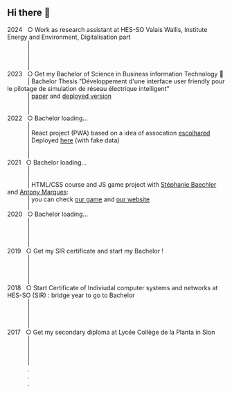 ## Hi there 👋

<!--
**gwenaellegustin/gwenaellegustin** is a ✨ _special_ ✨ repository because its `README.md` (this file) appears on your GitHub profile.

Here are some ideas to get you started:

- 🔭 I’m currently working on ...
- 🌱 I’m currently learning ...
- 👯 I’m looking to collaborate on ...
- 🤔 I’m looking for help with ...
- 💬 Ask me about ...
- 📫 How to reach me: ...
- 😄 Pronouns: ...
- ⚡ Fun fact: ...
-->

2024 &nbsp; ○ Work as research assistant at HES-SO Valais Wallis, Institute Energy and Environment, Digitalisation part <br/>
&nbsp;&nbsp;&nbsp;&nbsp;&nbsp;&nbsp;&nbsp;&nbsp;&nbsp;&nbsp;&nbsp;&nbsp;| <br/>
&nbsp;&nbsp;&nbsp;&nbsp;&nbsp;&nbsp;&nbsp;&nbsp;&nbsp;&nbsp;&nbsp;&nbsp;| <br/>
&nbsp;&nbsp;&nbsp;&nbsp;&nbsp;&nbsp;&nbsp;&nbsp;&nbsp;&nbsp;&nbsp;&nbsp;| <br/>
&nbsp;&nbsp;&nbsp;&nbsp;&nbsp;&nbsp;&nbsp;&nbsp;&nbsp;&nbsp;&nbsp;&nbsp;| <br/>
2023 &nbsp; ○ Get my Bachelor of Science in Business information Technology 🎉 <br/>
&nbsp;&nbsp;&nbsp;&nbsp;&nbsp;&nbsp;&nbsp;&nbsp;&nbsp;&nbsp;&nbsp;&nbsp;| Bachelor Thesis "Développement d'une interface user friendly pour le pilotage de simulation de réseau électrique intelligent" <br/>
&nbsp;&nbsp;&nbsp;&nbsp;&nbsp;&nbsp;&nbsp;&nbsp;&nbsp;&nbsp;&nbsp;&nbsp;| [paper](https://sonar.rero.ch/hesso/documents/326901) and [deployed version](https://etranselec.ch/pantafrontend/)<br/>
&nbsp;&nbsp;&nbsp;&nbsp;&nbsp;&nbsp;&nbsp;&nbsp;&nbsp;&nbsp;&nbsp;&nbsp;| <br/>
&nbsp;&nbsp;&nbsp;&nbsp;&nbsp;&nbsp;&nbsp;&nbsp;&nbsp;&nbsp;&nbsp;&nbsp;| <br/>
2022 &nbsp; ○ Bachelor loading... <br/>
&nbsp;&nbsp;&nbsp;&nbsp;&nbsp;&nbsp;&nbsp;&nbsp;&nbsp;&nbsp;&nbsp;&nbsp;| <br/>
&nbsp;&nbsp;&nbsp;&nbsp;&nbsp;&nbsp;&nbsp;&nbsp;&nbsp;&nbsp;&nbsp;&nbsp;| React project (PWA) based on a idea of assocation [escolhared](https://www.instagram.com/escolhares) <br/>
&nbsp;&nbsp;&nbsp;&nbsp;&nbsp;&nbsp;&nbsp;&nbsp;&nbsp;&nbsp;&nbsp;&nbsp;| Deployed [here](https://vast-hes.netlify.app/) (with fake data) <br/>
&nbsp;&nbsp;&nbsp;&nbsp;&nbsp;&nbsp;&nbsp;&nbsp;&nbsp;&nbsp;&nbsp;&nbsp;| <br/>
&nbsp;&nbsp;&nbsp;&nbsp;&nbsp;&nbsp;&nbsp;&nbsp;&nbsp;&nbsp;&nbsp;&nbsp;| <br/>
2021 &nbsp; ○ Bachelor loading... <br/>
&nbsp;&nbsp;&nbsp;&nbsp;&nbsp;&nbsp;&nbsp;&nbsp;&nbsp;&nbsp;&nbsp;&nbsp;| <br/>
&nbsp;&nbsp;&nbsp;&nbsp;&nbsp;&nbsp;&nbsp;&nbsp;&nbsp;&nbsp;&nbsp;&nbsp;| <br/>
&nbsp;&nbsp;&nbsp;&nbsp;&nbsp;&nbsp;&nbsp;&nbsp;&nbsp;&nbsp;&nbsp;&nbsp;| HTML/CSS course and JS game project with [Stéphanie Baechler](https://www.linkedin.com/in/stephaniebaechler) and [Antony Marques](https://www.linkedin.com/in/antonymarques): <br/>
&nbsp;&nbsp;&nbsp;&nbsp;&nbsp;&nbsp;&nbsp;&nbsp;&nbsp;&nbsp;&nbsp;&nbsp;| you can check [our game](https://6242ria.z22.web.core.windows.net/letsDrop.html) and [our website](https://6242ria.z22.web.core.windows.net/) <br/>
&nbsp;&nbsp;&nbsp;&nbsp;&nbsp;&nbsp;&nbsp;&nbsp;&nbsp;&nbsp;&nbsp;&nbsp;| <br/>
2020 &nbsp; ○ Bachelor loading... <br/>
&nbsp;&nbsp;&nbsp;&nbsp;&nbsp;&nbsp;&nbsp;&nbsp;&nbsp;&nbsp;&nbsp;&nbsp;| <br/>
&nbsp;&nbsp;&nbsp;&nbsp;&nbsp;&nbsp;&nbsp;&nbsp;&nbsp;&nbsp;&nbsp;&nbsp;| <br/>
&nbsp;&nbsp;&nbsp;&nbsp;&nbsp;&nbsp;&nbsp;&nbsp;&nbsp;&nbsp;&nbsp;&nbsp;| <br/>
&nbsp;&nbsp;&nbsp;&nbsp;&nbsp;&nbsp;&nbsp;&nbsp;&nbsp;&nbsp;&nbsp;&nbsp;| <br/>
2019 &nbsp; ○ Get my SIR certificate and start my Bachelor ! <br/>
&nbsp;&nbsp;&nbsp;&nbsp;&nbsp;&nbsp;&nbsp;&nbsp;&nbsp;&nbsp;&nbsp;&nbsp;| <br/>
&nbsp;&nbsp;&nbsp;&nbsp;&nbsp;&nbsp;&nbsp;&nbsp;&nbsp;&nbsp;&nbsp;&nbsp;| <br/>
&nbsp;&nbsp;&nbsp;&nbsp;&nbsp;&nbsp;&nbsp;&nbsp;&nbsp;&nbsp;&nbsp;&nbsp;| <br/>
&nbsp;&nbsp;&nbsp;&nbsp;&nbsp;&nbsp;&nbsp;&nbsp;&nbsp;&nbsp;&nbsp;&nbsp;| <br/>
2018 &nbsp; ○ Start Certificate of Indiviudal computer systems and networks at HES-SO (SIR) : bridge year to go to Bachelor <br/>
&nbsp;&nbsp;&nbsp;&nbsp;&nbsp;&nbsp;&nbsp;&nbsp;&nbsp;&nbsp;&nbsp;&nbsp;| <br/>
&nbsp;&nbsp;&nbsp;&nbsp;&nbsp;&nbsp;&nbsp;&nbsp;&nbsp;&nbsp;&nbsp;&nbsp;| <br/>
&nbsp;&nbsp;&nbsp;&nbsp;&nbsp;&nbsp;&nbsp;&nbsp;&nbsp;&nbsp;&nbsp;&nbsp;| <br/>
&nbsp;&nbsp;&nbsp;&nbsp;&nbsp;&nbsp;&nbsp;&nbsp;&nbsp;&nbsp;&nbsp;&nbsp;| <br/>
2017 &nbsp; ○ Get my secondary diploma at Lycée Collège de la Planta in Sion <br/>
&nbsp;&nbsp;&nbsp;&nbsp;&nbsp;&nbsp;&nbsp;&nbsp;&nbsp;&nbsp;&nbsp;&nbsp;| <br/>
&nbsp;&nbsp;&nbsp;&nbsp;&nbsp;&nbsp;&nbsp;&nbsp;&nbsp;&nbsp;&nbsp;&nbsp;| <br/>
&nbsp;&nbsp;&nbsp;&nbsp;&nbsp;&nbsp;&nbsp;&nbsp;&nbsp;&nbsp;&nbsp;&nbsp;| <br/>
&nbsp;&nbsp;&nbsp;&nbsp;&nbsp;&nbsp;&nbsp;&nbsp;&nbsp;&nbsp;&nbsp;&nbsp;| <br/>
&nbsp;&nbsp;&nbsp;&nbsp;&nbsp;&nbsp;&nbsp;&nbsp;&nbsp;&nbsp;&nbsp;&nbsp;. <br/>
&nbsp;&nbsp;&nbsp;&nbsp;&nbsp;&nbsp;&nbsp;&nbsp;&nbsp;&nbsp;&nbsp;&nbsp;. <br/>
&nbsp;&nbsp;&nbsp;&nbsp;&nbsp;&nbsp;&nbsp;&nbsp;&nbsp;&nbsp;&nbsp;&nbsp;. <br/>
